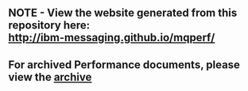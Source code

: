 ## NOTE - View the website generated from this repository here:<br /> http://ibm-messaging.github.io/mqperf/

## For archived Performance documents, please view the [archive](https://github.com/ibm-messaging/mqperf/tree/gh-pages/archive)

